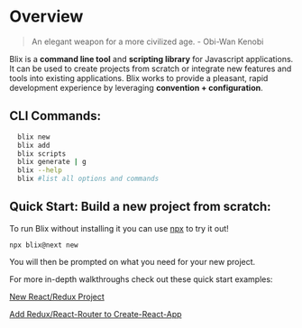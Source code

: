 # Overview
> An elegant weapon for a more civilized age. - Obi-Wan Kenobi

Blix is a **command line tool** and **scripting library** for Javascript applications. It can be used to create projects from scratch or integrate new features and tools into existing applications. Blix works to provide a pleasant, rapid development experience by leveraging **convention + configuration**. 

## CLI Commands: 
```bash
  blix new
  blix add
  blix scripts
  blix generate | g
  blix --help
  blix #list all options and commands
```  

## Quick Start: Build a new project from scratch:

To run Blix without installing it you can use [npx](https://medium.com/@maybekatz/introducing-npx-an-npm-package-runner-55f7d4bd282b) to try it out!

```
npx blix@next new
```

You will then be prompted on what you need for your new project. 

For more in-depth walkthroughs check out these quick start examples:

[New React/Redux Project](/guide/examples/default-project.html)

[Add Redux/React-Router to Create-React-App](/guide/examples/add-redux-and-react-router-to-create-react-app.html)